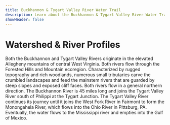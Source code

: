 ```yaml
---
title: Buckhannon & Tygart Valley River Water Trail
description: Learn about the Buckhannon & Tygart Valley River Water Trail watershed and river profiles.
showHeader: false
---
```


# Watershed & River Profiles

Both the Buckhannon and Tygart Valley Rivers originate in the elevated Allegheny mountains of central West Virginia. Both rivers flow through the Forested Hills and Mountain ecoregion. Characterized by rugged topography and rich woodlands, numerous small tributaries carve the crumbled landscapes and feed the mainstem rivers that are guarded by steep slopes and exposed cliff faces. Both rivers flow in a general northern direction. The Buckhannon River is 45 miles long and joins the Tygart Valley River south of Philippi at the Tygart Junction. The Tygart Valley River continues its journey until it joins the West Fork River in Fairmont to form the Monongahela River, which flows into the Ohio River in Pittsburg, PA. Eventually, the water flows to the Mississippi river and empties into the Gulf of Mexico. 